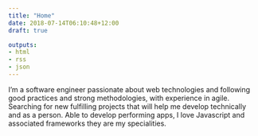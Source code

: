 ```yaml
---
title: "Home"
date: 2018-07-14T06:10:48+12:00
draft: true

outputs:
- html
- rss
- json
---
```


<p>I’m a software engineer passionate about web technologies and following good practices and strong methodologies, with experience in agile. Searching for new fulfilling projects that will help me develop technically and as a person. Able to develop performing apps, I love Javascript and associated frameworks they are my specialities.</p>